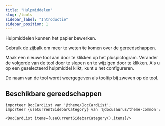 ```yaml
---
title: "Hulpmiddelen"
slug: /tools
sidebar_label: "Introductie"
sidebar_position: 1
---
```



Hulpmiddelen kunnen het papier bewerken.

Gebruik de zijbalk om meer te weten te komen over de gereedschappen.

Maak een nieuwe tool aan door te klikken op het pluspictogram. Verander de volgorde van de tool door te slepen en te wijzigen door te klikken. Als u op een geselecteerd hulpmiddel klikt, kunt u het configureren.

De naam van de tool wordt weergegeven als tooltip bij zweven op de tool.

## Beschikbare gereedschappen

```mdx-code-block
importeer DocCardList van '@theme/DocCardList';
importeer {useCurrentSidebarCategory} van '@docusaurus/theme-common';

<DocCardList items={useCurrentSidebarCategory().items}/>
```
